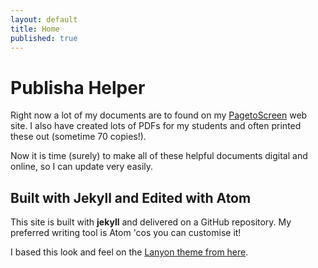 ```yaml
---
layout: default
title: Home
published: true
---
```

# Publisha Helper

Right now a lot of my documents are to found on my [PagetoScreen][b016960a] web site. I also have created lots of PDFs for my students and often printed these out (sometime 70 copies!).

Now it is time (surely) to make all of these helpful documents digital and online, so I can update very easily.

  [b016960a]: http://www.pagetoscreen.net "Lots of useful information"

## Built with Jekyll and Edited with Atom

This site is built with **jekyll** and delivered on a GitHub repository. My preferred writing tool is Atom 'cos you can customise it!

I based this look and feel on the [Lanyon theme from here][2b9a33ee].

  [2b9a33ee]: http://lanyon.getpoole.com/ "Lanyon"
